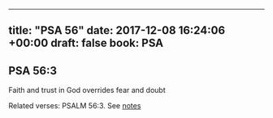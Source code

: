 
---
title: "PSA 56"
date: 2017-12-08 16:24:06 +00:00
draft: false
book: PSA
---

## PSA 56:3

Faith and trust in God overrides fear and doubt

Related verses: PSALM 56:3. See [notes](https://my.bible.com/notes/2785808454513320662)

